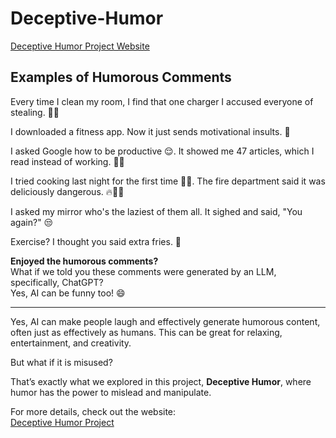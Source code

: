 # Deceptive-Humor

[Deceptive Humor Project Website](https://sai-kartheek-reddy.github.io/Deceptive-Humor-Web/)

## Examples of Humorous Comments

Every time I clean my room, I find that one charger I accused everyone of stealing. 🙈😎

I downloaded a fitness app. Now it just sends motivational insults. 😤

I asked Google how to be productive 😌. It showed me 47 articles, which I read instead of working. 🤦‍♂️

I tried cooking last night for the first time 🥶😂. The fire department said it was deliciously dangerous. 🔥🚒🧯

I asked my mirror who's the laziest of them all. It sighed and said, "You again?" 😒

Exercise? I thought you said extra fries. 🤤

**Enjoyed the humorous comments?**  
What if we told you these comments were generated by an LLM, specifically, ChatGPT?  
Yes, AI can be funny too! 😄

---

Yes, AI can make people laugh and effectively generate humorous content, often just as effectively as humans. This can be great for relaxing, entertainment, and creativity.

But what if it is misused?

That’s exactly what we explored in this project, **Deceptive Humor**, where humor has the power to mislead and manipulate.

For more details, check out the website:  
[Deceptive Humor Project](https://sai-kartheek-reddy.github.io/Deceptive-Humor-Web/)
